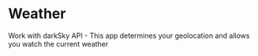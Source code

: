 # Weather
Work with darkSky API - 
This app determines your geolocation and allows you watch the current weather
